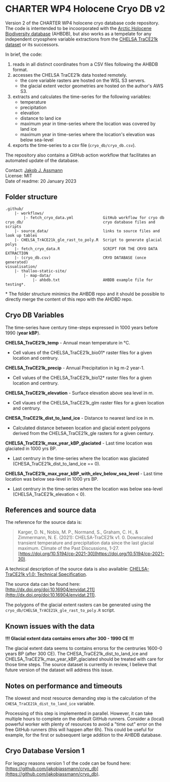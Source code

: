 # CHARTER WP4 Holocene Cryo DB v2

Version 2 of the CHARTER WP4 holocene cryo database code repository. The code is intentended to be incoorporated with the [Arctic Holocene Biodiversity database](https://github.com/AndrewIOM/holocene-arctic-biodiversity-map) (AHBDB), but also works as a tempelate for any independent cryosphere variable extractions from the [CHELSA TraCE21k dataset](https://chelsa-climate.org/chelsa-trace21k/) or its successors.

In brief, the code:
1. reads in all distinct coordinates from a CSV files following the AHBDB format.
2. accesses the CHELSA TraCE21k data hosted remotely.
    - the core variable rasters are hosted on the WSL S3 servers. 
    - the glacial extent vector geometries are hosted on the author's AWS S3.
3. extracts and calculates the time-series for the following variables:
    - temperature
    - precipitation
    - elevation
    - distance to land ice
    - maximum year in time-series where the location was covered by land ice
    - maximum year in time-series where the location's elevation was below sea-level
4. exports the time-series to a csv file (`cryo_db/cryo_db.csv`). 

The repository also contains a GitHub action workflow that facilitates an 
automated update of the database.

Contact: [Jakob J. Assmann](mailto:jakob.assmann@uzh.ch)<br>
License: MIT <br>
Date of readme: 20 January 2023

## Folder structure

```
.github/
    |- workflows/
        |- fetch_cryo_data.yml             GitHub workflow for cryo db
cryo_db/                                   cryo database files and scripts
    |- source_data/                        links to source files and look up tables
    |- CHELSA_TrACE21k_gle_rast_to_poly.R  Script to generate glacial polys
    |- fetch_cryo_data.R                   SCRIPT FOR THE CRYO DATA EXTRACTION
    |- (cryo_db.csv)                       CRYO DATABASE (once generated)
visualisation/
    |- thalloo-static-site/
        |- map-data/                        
            |- ahbdb.txt                   AHBDB example file for testing*.
```

\* The folder structure minimics the AHBDB repo and it should be possible to directly merge the content of this repo with the AHDBD repo. 

## Cryo DB Variables

The time-series have century time-steps expressed in 1000 years before 1990 (**year kBP**).

**CHELSA_TraCE21k_temp** - Annual mean temperature in °C.

- Cell values of the CHELSA_TraCE21k_bio01* raster files for a given location and centrury. 

**CHELSA_TraCE21k_precip** - Annual Precipitation in kg m-2 year-1.
- Cell values of the CHELSA_TraCE21k_bio12* raster files for a given location and centrury. 

**CHELSA_TraCE21k_elevation** - Surface elevation above sea level in m.
- Cell vlaues of the CHELSA_TraCE21k_glm raster files for a given location and centrury. 

**CHESA_TraCE21k_dist_to_land_ice** - Distance to nearest land ice in m. 
- Calculated distance between location and glacial extent polygons derived from the CHELSA_TraCE21k_gle rasters for a given century.

**CHELSA_TraCE21k_max_year_kBP_glaciated** - Last time location was glaciated in 1000 yrs BP. 
- Last centrury in the time-series where the location was glaciated (CHESA_TraCE21k_dist_to_land_ice == 0).

**CHELSA_TraCE21k_max_year_kBP_with_elev_below_sea_level** - Last time location was below sea-level in 1000 yrs BP. 
- Last centrury in the time-series where the location was below sea-level (CHELSA_TraCE21k_elevation < 0).

## References and source data

The reference for the source data is: 

> Karger, D. N., Nobis, M. P., Normand, S., Graham, C. H., & Zimmermann, N. E. (2021): CHELSA-TraCE21k v1. 0. Downscaled transient temperature and precipitation data since the last glacial maximum. Climate of the Past Discussions, 1-27. [https://doi.org/10.5194/cp-2021-30](https://doi.org/10.5194/cp-2021-30).

A technical description of the source data is also available: [CHELSA-TraCE21k v1.0: Technical Specification](https://www.envidat.ch/dataset/c88baa58-dbae-452c-8c2c-343e4c9fb885/resource/a00bc993-e2e9-49a3-ae76-5fe339cded29/download/chelsa-trace21k_technical_documentation.pdf).

The source data can be found here: [http://dx.doi.org/doi:10.16904/envidat.211](http://dx.doi.org/doi:10.16904/envidat.211).

The polygons of the glacial extent rasters can be generated using the `cryo_db/CHELSA_TrACE21k_gle_rast_to_poly.R` script.

## Known issues with the data

**!!! Glacial extent data contains errors after 300 - 1990 CE !!!**

The glacial extent data seems to contains errorss for the centruries 1600-0 years BP (after 300 CE). The CHESA_TraCE21k_dist_to_land_ice and CHELSA_TraCE21k_max_year_kBP_glaciated should be treated with care for those time steps. The source dataset is currently in review, I believe that future version of the dataset will address this issue.   

## Notes on performance and timeouts

The slowest and most resource demanding step is the calculation of the `CHESA_TraCE21k_dist_to_land_ice` variable. 

Processing of this step is implemented in parallel. However, it can take multiple hours to complete on the default GitHub runners. Consider a (local) powerful worker with plenty of resources to avoid a "time out" error on the free GitHub runners (this will happen after 6h). This could be useful for example, for the first or subsequent large addition to the AHBDB database.  

## Cryo Database Version 1

For legacy reasons version 1 of the code can be found here: [https://github.com/jakobjassmann/cryo_db](https://github.com/jakobjassmann/cryo_db).